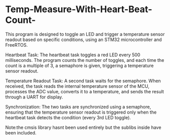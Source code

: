 # Temp-Measure-With-Heart-Beat-Count-

This program is designed to toggle an LED and trigger a temperature sensor readout based on specific conditions, using an STM32 microcontroller and FreeRTOS.

Heartbeat Task: The heartbeat task toggles a red LED every 500 milliseconds. The program counts the number of toggles, and each time the count is a multiple of 3, a semaphore is given, triggering a temperature sensor readout.

Temperature Readout Task: A second task waits for the semaphore. When received, the task reads the internal temperature sensor of the MCU, processes the ADC value, converts it to a temperature, and sends the result through a UART for display.

Synchronization: The two tasks are synchronized using a semaphore, ensuring that the temperature sensor readout is triggered only when the heartbeat task detects the condition (every 3rd LED toggle).

Note:the cmsis library hasnt been used entirely but the sublibs inside have been included.

